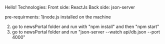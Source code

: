 Hello!
Technologies:
Front side: ReactJs
Back side: json-server

pre-requirments:
1)node.js installed on the machine

2. go to newsPortal folder and run with "npm install" and then "npm start"
3. go to newsPortal folder and run "json-server --watch api/db.json --port 4000"
